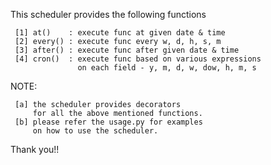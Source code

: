 This scheduler provides the following functions

     [1] at()    : execute func at given date & time 
     [2] every() : execute func every w, d, h, s, m 
     [3] after() : execute func after given date & time 
     [4] cron()  : execute func based on various expressions 
                   on each field - y, m, d, w, dow, h, m, s 

NOTE: 
 
     [a] the scheduler provides decorators  
         for all the above mentioned functions. 
     [b] please refer the usage.py for examples
         on how to use the scheduler.

Thank you!!

